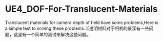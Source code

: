 # UE4_DOF-For-Translucent-Materials
Translucent materials for camera depth of field have some problems,Here is a simple test to solving these problems.半透明材料对于相机的景深有一些问题，这里有一个简单的测试来解决这些问题。  
